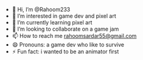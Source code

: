 - 👋 Hi, I’m @Rahoom233
- 👀 I’m interested in game dev and pixel art
- 🌱 I’m currently learning pixel art
- 💞️ I’m looking to collaborate on a game jam
- 📫 How to reach me rahoomsardar55@gmail.com
- 😄 Pronouns: a game dev who like to survive 
- ⚡ Fun fact: i wanted to be an animator first

<!---
Rahoom233/Rahoom233 is a ✨ special ✨ repository because its `README.md` (this file) appears on your GitHub profile.
You can click the Preview link to take a look at your changes.
--->
